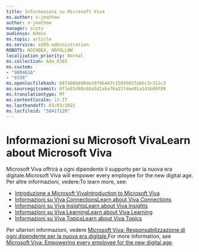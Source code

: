 ```yaml
---
title: Informazioni su Microsoft Viva
ms.author: v-jmathew
author: v-jmathew
manager: scotv
audience: Admin
ms.topic: article
ms.service: o365-administration
ROBOTS: NOINDEX, NOFOLLOW
localization_priority: Normal
ms.collection: Adm_O365
ms.custom:
- "9004616"
- "8338"
ms.openlocfilehash: b87a08b698de39f0b447c15845037abbc3c311c3
ms.sourcegitcommit: 0f1e81498c68a5d1aba76a21fdae91a141b69f89
ms.translationtype: MT
ms.contentlocale: it-IT
ms.lasthandoff: 03/03/2021
ms.locfileid: "50417120"
---
```

# <a name="learn-about-microsoft-viva"></a><span data-ttu-id="f59fe-102">Informazioni su Microsoft Viva</span><span class="sxs-lookup"><span data-stu-id="f59fe-102">Learn about Microsoft Viva</span></span>

<span data-ttu-id="f59fe-103">Microsoft Viva offrirà a ogni dipendente il supporto per la nuova era digitale.</span><span class="sxs-lookup"><span data-stu-id="f59fe-103">Microsoft Viva will empower every employee for the new digital age.</span></span> <span data-ttu-id="f59fe-104">Per altre informazioni, vedere:</span><span class="sxs-lookup"><span data-stu-id="f59fe-104">To learn more, see:</span></span>

- [<span data-ttu-id="f59fe-105">Introduzione a Microsoft Viva</span><span class="sxs-lookup"><span data-stu-id="f59fe-105">Introduction to Microsoft Viva</span></span>](https://www.microsoft.com/microsoft-viva/overview)
- [<span data-ttu-id="f59fe-106">Informazioni su Viva Connections</span><span class="sxs-lookup"><span data-stu-id="f59fe-106">Learn about Viva Connections</span></span>](https://aka.ms/VivaConnectionsBlog/)
- [<span data-ttu-id="f59fe-107">Informazioni su Viva Insights</span><span class="sxs-lookup"><span data-stu-id="f59fe-107">Learn about Viva Insights</span></span>](https://aka.ms/VivaInsightsBlog)
- [<span data-ttu-id="f59fe-108">Informazioni su Viva Learning</span><span class="sxs-lookup"><span data-stu-id="f59fe-108">Learn about Viva Learning</span></span>](https://aka.ms/VivaLearningBlog)
- [<span data-ttu-id="f59fe-109">Informazioni su Viva Topics</span><span class="sxs-lookup"><span data-stu-id="f59fe-109">Learn about Viva Topics</span></span>](https://aka.ms/viva/topics/blog)

<span data-ttu-id="f59fe-110">Per ulteriori informazioni, vedere [Microsoft Viva: Responsabilizzazione di ogni dipendente per la nuova era digitale.](https://www.microsoft.com/microsoft-365/blog/2021/02/04/microsoft-viva-empowering-every-employee-for-the-new-digital-age/)</span><span class="sxs-lookup"><span data-stu-id="f59fe-110">For more information, see [Microsoft Viva: Empowering every employee for the new digital age](https://www.microsoft.com/microsoft-365/blog/2021/02/04/microsoft-viva-empowering-every-employee-for-the-new-digital-age/).</span></span>
